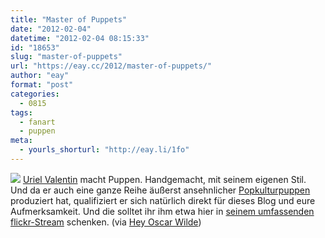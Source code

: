 ```yaml
---
title: "Master of Puppets"
date: "2012-02-04"
datetime: "2012-02-04 08:15:33"
id: "18653"
slug: "master-of-puppets"
url: "https://eay.cc/2012/master-of-puppets/"
author: "eay"
format: "post"
categories:
  - 0815
tags:
  - fanart
  - puppen
meta:
  - yourls_shorturl: "http://eay.li/1fo"
---
```


![](https://eay.cc/uploads/2012/popculturedolls.jpg) [Uriel Valentin](http://www.mediodescocido.com.ar/) macht Puppen. Handgemacht, mit seinem eigenen Stil. Und da er auch eine ganze Reihe äußerst ansehnlicher [Popkulturpuppen](http://www.flickr.com/photos/mediodescocido/sets/72157627595863410/) produziert hat, qualifiziert er sich natürlich direkt für dieses Blog und eure Aufmerksamkeit. Und die solltet ihr ihm etwa hier in [seinem umfassenden flickr-Stream](http://www.flickr.com/photos/mediodescocido/sets) schenken. (via [Hey Oscar Wilde](http://heyoscarwilde.tumblr.com/post/16974043348/pop-culture-dolls-handmade-by-uriel-valentin))
